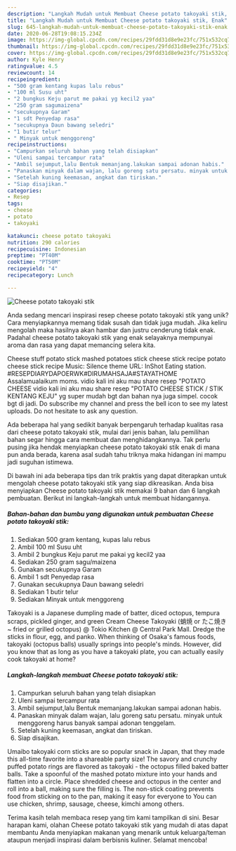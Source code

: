 ```yaml
---
description: "Langkah Mudah untuk Membuat Cheese potato takoyaki stik, Enak"
title: "Langkah Mudah untuk Membuat Cheese potato takoyaki stik, Enak"
slug: 645-langkah-mudah-untuk-membuat-cheese-potato-takoyaki-stik-enak
date: 2020-06-28T19:08:15.234Z
image: https://img-global.cpcdn.com/recipes/29fdd31d8e9e23fc/751x532cq70/cheese-potato-takoyaki-stik-foto-resep-utama.jpg
thumbnail: https://img-global.cpcdn.com/recipes/29fdd31d8e9e23fc/751x532cq70/cheese-potato-takoyaki-stik-foto-resep-utama.jpg
cover: https://img-global.cpcdn.com/recipes/29fdd31d8e9e23fc/751x532cq70/cheese-potato-takoyaki-stik-foto-resep-utama.jpg
author: Kyle Henry
ratingvalue: 4.5
reviewcount: 14
recipeingredient:
- "500 gram kentang kupas lalu rebus"
- "100 ml Susu uht"
- "2 bungkus Keju parut me pakai yg kecil2 yaa"
- "250 gram sagumaizena"
- "secukupnya Garam"
- "1 sdt Penyedap rasa"
- "secukupnya Daun bawang seledri"
- "1 butir telur"
- " Minyak untuk menggoreng"
recipeinstructions:
- "Campurkan seluruh bahan yang telah disiapkan"
- "Uleni sampai tercampur rata"
- "Ambil sejumput,lalu Bentuk memanjang.lakukan sampai adonan habis."
- "Panaskan minyak dalam wajan, lalu goreng satu persatu. minyak untuk menggoreng harus banyak sampai adonan tenggelam."
- "Setelah kuning keemasan, angkat dan tiriskan."
- "Siap disajikan."
categories:
- Resep
tags:
- cheese
- potato
- takoyaki

katakunci: cheese potato takoyaki 
nutrition: 290 calories
recipecuisine: Indonesian
preptime: "PT40M"
cooktime: "PT50M"
recipeyield: "4"
recipecategory: Lunch

---
```



![Cheese potato takoyaki stik](https://img-global.cpcdn.com/recipes/29fdd31d8e9e23fc/751x532cq70/cheese-potato-takoyaki-stik-foto-resep-utama.jpg)

Anda sedang mencari inspirasi resep cheese potato takoyaki stik yang unik? Cara menyiapkannya memang tidak susah dan tidak juga mudah. Jika keliru mengolah maka hasilnya akan hambar dan justru cenderung tidak enak. Padahal cheese potato takoyaki stik yang enak selayaknya mempunyai aroma dan rasa yang dapat memancing selera kita.

Cheese stuff potato stick mashed potatoes stick cheese stick recipe potato cheese stick recipe Music: Silence theme URL: InShot Eating station. #RESEPDIARYDAPOERWK#DIRUMAHSAJA#STAYATHOME Assalamualaikum moms. vidio kali ini aku mau share resep &#34;POTATO CHEESE vidio kali ini aku mau share resep &#34;POTATO CHEESE STICK / STIK KENTANG KEJU&#34; yg super mudah bgt dan bahan nya juga simpel. cocok bgt di jadi. Do subscribe my channel and press the bell icon to see my latest uploads. Do not hesitate to ask any question.

Ada beberapa hal yang sedikit banyak berpengaruh terhadap kualitas rasa dari cheese potato takoyaki stik, mulai dari jenis bahan, lalu pemilihan bahan segar hingga cara membuat dan menghidangkannya. Tak perlu pusing jika hendak menyiapkan cheese potato takoyaki stik enak di mana pun anda berada, karena asal sudah tahu triknya maka hidangan ini mampu jadi suguhan istimewa.


Di bawah ini ada beberapa tips dan trik praktis yang dapat diterapkan untuk mengolah cheese potato takoyaki stik yang siap dikreasikan. Anda bisa menyiapkan Cheese potato takoyaki stik memakai 9 bahan dan 6 langkah pembuatan. Berikut ini langkah-langkah untuk membuat hidangannya.

<!--inarticleads1-->

##### Bahan-bahan dan bumbu yang digunakan untuk pembuatan Cheese potato takoyaki stik:

1. Sediakan 500 gram kentang, kupas lalu rebus
1. Ambil 100 ml Susu uht
1. Ambil 2 bungkus Keju parut me pakai yg kecil2 yaa
1. Sediakan 250 gram sagu/maizena
1. Gunakan secukupnya Garam
1. Ambil 1 sdt Penyedap rasa
1. Gunakan secukupnya Daun bawang seledri
1. Sediakan 1 butir telur
1. Sediakan  Minyak untuk menggoreng


Takoyaki is a Japanese dumpling made of batter, diced octopus, tempura scraps, pickled ginger, and green Cream Cheese Takoyaki (蛸焼 or たこ焼き~ fried or grilled octopus) @ Tokio Kitchen @ Central Park Mall. Dredge the sticks in flour, egg, and panko. When thinking of Osaka&#39;s famous foods, takoyaki (octopus balls) usually springs into people&#39;s minds. However, did you know that as long as you have a takoyaki plate, you can actually easily cook takoyaki at home? 

<!--inarticleads2-->

##### Langkah-langkah membuat Cheese potato takoyaki stik:

1. Campurkan seluruh bahan yang telah disiapkan
1. Uleni sampai tercampur rata
1. Ambil sejumput,lalu Bentuk memanjang.lakukan sampai adonan habis.
1. Panaskan minyak dalam wajan, lalu goreng satu persatu. minyak untuk menggoreng harus banyak sampai adonan tenggelam.
1. Setelah kuning keemasan, angkat dan tiriskan.
1. Siap disajikan.


Umaibo takoyaki corn sticks are so popular snack in Japan, that they made this all-time favorite into a shareable party size! The savory and crunchy puffed potato rings are flavored as takoyaki - the octopus filled baked batter balls. Take a spoonful of the mashed potato mixture into your hands and flatten into a circle. Place shredded cheese and octopus in the center and roll into a ball, making sure the filling is. The non-stick coating prevents food from sticking on to the pan, making it easy for everyone to You can use chicken, shrimp, sausage, cheese, kimchi among others. 

Terima kasih telah membaca resep yang tim kami tampilkan di sini. Besar harapan kami, olahan Cheese potato takoyaki stik yang mudah di atas dapat membantu Anda menyiapkan makanan yang menarik untuk keluarga/teman ataupun menjadi inspirasi dalam berbisnis kuliner. Selamat mencoba!
